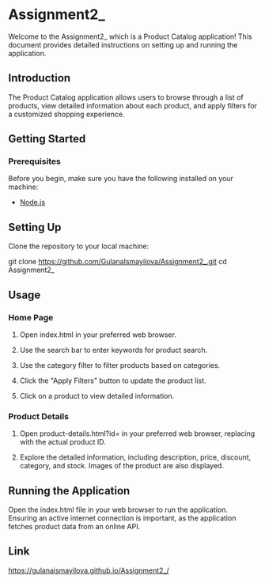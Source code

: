 # Assignment2_ 
Welcome to the Assignment2_ which is a Product Catalog application! This document provides detailed instructions on setting up and running the application.

## Introduction
The Product Catalog application allows users to browse through a list of products, view detailed information about each product, and apply filters for a customized shopping experience.

## Getting Started

### Prerequisites

Before you begin, make sure you have the following installed on your machine:

- [Node.js](https://nodejs.org/) 

## Setting Up
Clone the repository to your local machine:

   git clone https://github.com/GulanaIsmayilova/Assignment2_.git
   cd Assignment2_

## Usage

### Home Page
1. Open index.html in your preferred web browser.

2. Use the search bar to enter keywords for product search.

3. Use the category filter to filter products based on categories.

4. Click the "Apply Filters" button to update the product list.

5. Click on a product to view detailed information.

### Product Details
1. Open product-details.html?id=<product-id> in your preferred web browser, replacing <product-id> with the actual product ID.

2. Explore the detailed information, including description, price, discount, category, and stock. Images of the product are also displayed.

## Running the Application
Open the index.html file in your web browser to run the application. Ensuring  an active internet connection is important, as the application fetches product data from an online API.

## Link
https://gulanaismayilova.github.io/Assignment2_/